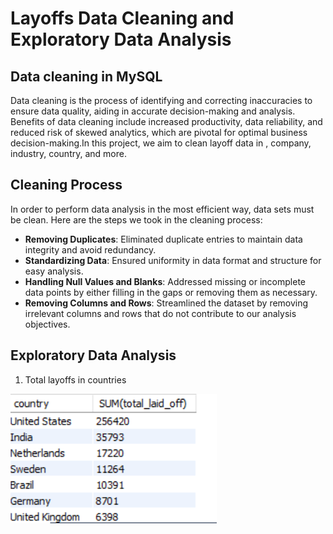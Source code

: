 # Layoffs Data Cleaning and Exploratory Data Analysis

## Data cleaning in MySQL
Data cleaning is the process of identifying and correcting inaccuracies to ensure data quality, aiding in accurate decision-making and analysis. Benefits of data cleaning include increased productivity, data reliability, and reduced risk of skewed analytics, which are pivotal for optimal business decision-making.In this project, we aim to clean layoff data in , company, industry,  country, and more.

## Cleaning Process
In order to perform data analysis in the most efficient way, data sets must be clean.
Here are the steps we took in the cleaning process:

- **Removing Duplicates**: Eliminated duplicate entries to maintain data integrity and avoid redundancy.
- **Standardizing Data**: Ensured uniformity in data format and structure for easy analysis.
- **Handling Null Values and Blanks**: Addressed missing or incomplete data points by either filling in the gaps or removing them as necessary.
- **Removing Columns and Rows**: Streamlined the dataset by removing irrelevant columns and rows that do not contribute to our analysis objectives.


## Exploratory Data Analysis
1) Total layoffs in countries
   
![image alt]( https://github.com/erkincak/Layoffs-Data-Cleaning-and-Exploratory-Data-Analysis/blob/45c2154aab651bd5997ef0c9ca762cf45e6afc8e/toplayoffs.png)

